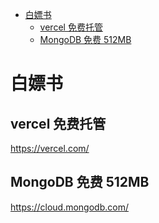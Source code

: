 <!-- TOC -->

- [白嫖书](#%E7%99%BD%E5%AB%96%E4%B9%A6)
    - [vercel 免费托管](#vercel-%E5%85%8D%E8%B4%B9%E6%89%98%E7%AE%A1)
    - [MongoDB 免费 512MB](#mongodb-%E5%85%8D%E8%B4%B9-512mb)

<!-- /TOC -->

# 白嫖书

## vercel 免费托管

https://vercel.com/

## MongoDB 免费 512MB

https://cloud.mongodb.com/
